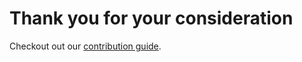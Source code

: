 # Thank you for your consideration

Checkout out our [contribution guide](https://laradock.io/contributing).
